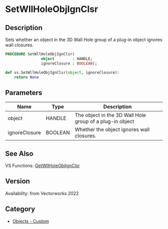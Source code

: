 # SetWllHoleObjIgnClsr

## Description
Sets whether an object in the 3D Wall Hole group of a plug-in object ignores wall closures.

```pascal
PROCEDURE SetWllHoleObjIgnClsr(
				object        : HANDLE;
				ignoreClosure : BOOLEAN);
```

```python
def vs.SetWllHoleObjIgnClsr(object, ignoreClosure):
    return None
```

## Parameters
|Name|Type|Description|
|---|---|---|
|object|HANDLE|The object in the 3D Wall Hole group of a plug-in object|
|ignoreClosure|BOOLEAN|Whether the object ignores wall closures.|

## See Also
VS Functions:
[GetWllHoleObjIgnClsr](GetWllHoleObjIgnClsr.md)

## Version
Availability: from Vectorworks 2022

## Category
* [Objects - Custom](../Categories/Objects%20-%20Custom.md)
